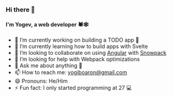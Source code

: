 ### Hi there 👋

#### I'm Yogev, a web developer 🕷️🕸️

- 🔭 I’m currently working on building a TODO app 🎯
- 🌱 I’m currently learning how to build apps with Svelte
- 👯 I’m looking to collaborate on using [Angular](https://angular.io) with [Snowpack](https://snowpack.dev)
- 🤔 I’m looking for help with Webpack optimizations
- 💬 Ask me about anything 🙂
- 📫 How to reach me:  [yogiboaron@gmail.com](mailto:yogiboaron@gmail.com)
- 😄 Pronouns: He/Him
- ⚡ Fun fact: I only started programming at 27 💻
